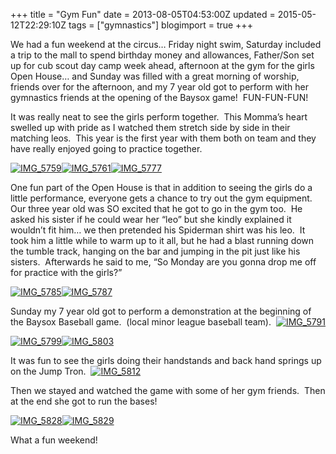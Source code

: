 +++
title = "Gym Fun"
date = 2013-08-05T04:53:00Z
updated = 2015-05-12T22:29:10Z
tags = ["gymnastics"]
blogimport = true 
+++

We had a fun weekend at the circus… Friday night swim, Saturday included a trip to the mall to spend birthday money and allowances, Father/Son set up for cub scout day camp week ahead, afternoon at the gym for the girls Open House… and Sunday was filled with a great morning of worship, friends over for the afternoon, and my 7 year old got to perform with her gymnastics friends at the opening of the Baysox game!&#160; FUN-FUN-FUN!&#160; 

It was really neat to see the girls perform together.&#160; This Momma’s heart swelled up with pride as I watched them stretch side by side in their matching leos.&#160; This year is the first year with them both on team and they have really enjoyed going to practice together.&#160; 

[![IMG_5759](https://latc.s3.amazonaws.com/wp-content/uploads/2013/08/IMG_5759.jpg "IMG_5759")](https://latc.s3.amazonaws.com/wp-content/uploads/2013/08/IMG_5759.jpg)[![IMG_5761](https://latc.s3.amazonaws.com/wp-content/uploads/2013/08/IMG_5761.jpg "IMG_5761")](https://latc.s3.amazonaws.com/wp-content/uploads/2013/08/IMG_5761.jpg)[![IMG_5777](https://latc.s3.amazonaws.com/wp-content/uploads/2013/08/IMG_5777.jpg "IMG_5777")](https://latc.s3.amazonaws.com/wp-content/uploads/2013/08/IMG_5777.jpg)

One fun part of the Open House is that in addition to seeing the girls do a little performance, everyone gets a chance to try out the gym equipment.&#160; Our three year old was SO excited that he got to go in the gym too.&#160; He asked his sister if he could wear her “leo” but she kindly explained it wouldn’t fit him… we then pretended his Spiderman shirt was his leo.&#160; It took him a little while to warm up to it all, but he had a blast running down the tumble track, hanging on the bar and jumping in the pit just like his sisters.&#160; Afterwards he said to me, “So Monday are you gonna drop me off for practice with the girls?”&#160; 

[![IMG_5785](https://latc.s3.amazonaws.com/wp-content/uploads/2013/08/IMG_5785.jpg "IMG_5785")](https://latc.s3.amazonaws.com/wp-content/uploads/2013/08/IMG_5785.jpg)[![IMG_5787](https://latc.s3.amazonaws.com/wp-content/uploads/2013/08/IMG_5787.jpg "IMG_5787")](https://latc.s3.amazonaws.com/wp-content/uploads/2013/08/IMG_5787.jpg)

Sunday my 7 year old got to perform a demonstration at the beginning of the Baysox Baseball game.&#160; (local minor league baseball team).&#160; [![IMG_5791](https://latc.s3.amazonaws.com/wp-content/uploads/2013/08/IMG_5791.jpg "IMG_5791")](https://latc.s3.amazonaws.com/wp-content/uploads/2013/08/IMG_5791.jpg)

[![IMG_5799](https://latc.s3.amazonaws.com/wp-content/uploads/2013/08/IMG_5799.jpg "IMG_5799")](https://latc.s3.amazonaws.com/wp-content/uploads/2013/08/IMG_5799.jpg)[![IMG_5803](https://latc.s3.amazonaws.com/wp-content/uploads/2013/08/IMG_5803.jpg "IMG_5803")](https://latc.s3.amazonaws.com/wp-content/uploads/2013/08/IMG_5803.jpg)

It was fun to see the girls doing their handstands and back hand springs up on the Jump Tron.&#160; [![IMG_5812](https://latc.s3.amazonaws.com/wp-content/uploads/2013/08/IMG_5812.jpg "IMG_5812")](https://latc.s3.amazonaws.com/wp-content/uploads/2013/08/IMG_5812.jpg)

Then we stayed and watched the game with some of her gym friends.&#160; Then at the end she got to run the bases!

[![IMG_5828](https://latc.s3.amazonaws.com/wp-content/uploads/2013/08/IMG_5828.jpg "IMG_5828")](https://latc.s3.amazonaws.com/wp-content/uploads/2013/08/IMG_5828.jpg)[![IMG_5829](https://latc.s3.amazonaws.com/wp-content/uploads/2013/08/IMG_5829.jpg "IMG_5829")](https://latc.s3.amazonaws.com/wp-content/uploads/2013/08/IMG_5829.jpg)

What a fun weekend!
